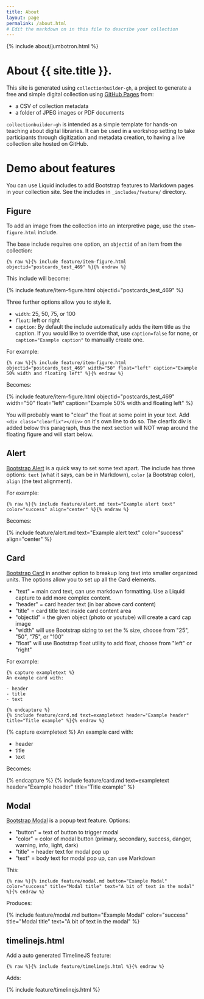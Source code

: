 ```yaml
---
title: About
layout: page
permalink: /about.html
# Edit the markdown on in this file to describe your collection
---
```


{% include about/jumbotron.html %}

# About {{ site.title }}.

This site is generated using `collectionbuilder-gh`, a project to generate a free and simple digital collection using [GitHub Pages](https://pages.github.com/) from: 

- a CSV of collection metadata
- a folder of JPEG images or PDF documents

`collectionbuilder-gh` is intended as a simple template for hands-on teaching about digital libraries.
It can be used in a workshop setting to take participants through digitization and metadata creation, to having a live collection site hosted on GitHub.

# Demo about features

You can use Liquid includes to add Bootstrap features to Markdown pages in your collection site. 
See the includes in `_includes/feature/` directory.

## Figure 

To add an image from the collection into an interpretive page, use the `item-figure.html` include. 

The base include requires one option, an `objectid` of an item from the collection:

`{% raw %}{% include feature/item-figure.html objectid="postcards_test_469" %}{% endraw %}`

This include will become: 

{% include feature/item-figure.html objectid="postcards_test_469" %}

Three further options allow you to style it. 

- `width`: 25, 50, 75, or 100
- `float`: left or right
- `caption`: By default the include automatically adds the item title as the caption. If you would like to override that, use `caption=false` for none, or `caption="Example caption"` to manually create one.

For example: 

`{% raw %}{% include feature/item-figure.html objectid="postcards_test_469" width="50" float="left" caption="Example 50% width and floating left" %}{% endraw %}`

Becomes: 

{% include feature/item-figure.html objectid="postcards_test_469" width="50" float="left" caption="Example 50% width and floating left" %}

You will probably want to "clear" the float at some point in your text. 
Add `<div class="clearfix"></div>` on it's own line to do so. 
The clearfix div is added below this paragraph, thus the next section will NOT wrap around the floating figure and will start below.

<div class="clearfix"></div>

## Alert 

[Bootstrap Alert](https://getbootstrap.com/docs/4.4/components/alerts/) is a quick way to set some text apart. 
The include has three options: 
`text` (what it says, can be in Markdown), `color` (a Bootstrap color), `align` (the text alignment).

For example: 

`{% raw %}{% include feature/alert.md text="Example alert text" color="success" align="center" %}{% endraw %}`

Becomes:

{% include feature/alert.md text="Example alert text" color="success" align="center" %}

## Card

[Bootstrap Card](https://getbootstrap.com/docs/4.4/components/card/) in another option to breakup long text into smaller organized units. 
The options allow you to set up all the Card elements. 

- "text" = main card text, can use markdown formatting. Use a Liquid capture to add more complex content.
- "header" = card header text (in bar above card content)
- "title" = card title text inside card content area
- "objectid" = the given object (photo or youtube) will create a card cap image
- "width" will use Bootstrap sizing to set the % size, choose from "25", "50", "75", or "100"
- "float" will use Bootstrap float utility to add float, choose from "left" or "right"

For example:

```{% raw %}
{% capture exampletext %}
An example card with:

- header
- title
- text

{% endcapture %}
{% include feature/card.md text=exampletext header="Example header" title="Title example" %}{% endraw %}
```

{% capture exampletext %}
An example card with:

- header
- title
- text

Becomes: 

{% endcapture %}
{% include feature/card.md text=exampletext header="Example header" title="Title example" %}

## Modal

[Bootstrap Modal](https://getbootstrap.com/docs/4.4/components/modal/) is a popup text feature. 
Options: 

- "button" = text of button to trigger modal
- "color" = color of modal button (primary, secondary, success, danger, warning, info, light, dark)
- "title" = header text for modal pop up
- "text" = body text for modal pop up, can use Markdown

This:

`{% raw %}{% include feature/modal.md button="Example Modal" color="success" title="Modal title" text="A bit of text in the modal" %}{% endraw %}`

Produces: 

{% include feature/modal.md button="Example Modal" color="success" title="Modal title" text="A bit of text in the modal" %}

## timelinejs.html 

Add a auto generated TimelineJS feature:

`{% raw %}{% include feature/timelinejs.html %}{% endraw %}`

Adds: 

{% include feature/timelinejs.html %}
